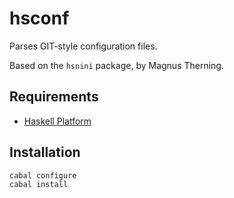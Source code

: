 
# hsconf

Parses GIT-style configuration files.

Based on the `hsnini` package, by Magnus Therning.

## Requirements

* [Haskell Platform](http://www.haskell.org/platform)

## Installation

    cabal configure
    cabal install
